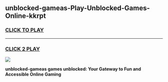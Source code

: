 
## unblocked-gameas-Play-Unblocked-Games-Online-kkrpt
<h3>
<a href="https://premium76.site?title=unblocked-gameas&ref=24A">CLICK TO PLAY</a></h3>
<hr>

<h3>
<a href="https://premium76.site?title=unblocked-gameas&ref=24A">CLICK 2 PLAY</a>
  
</h3>

<a href="https://premium76.site?title=unblocked-gameas&ref=24A"><img src="https://clearcache.store/games.png"></a>


**unblocked-gameas games unblocked: Your Gateway to Fun and Accessible Online Gaming**
